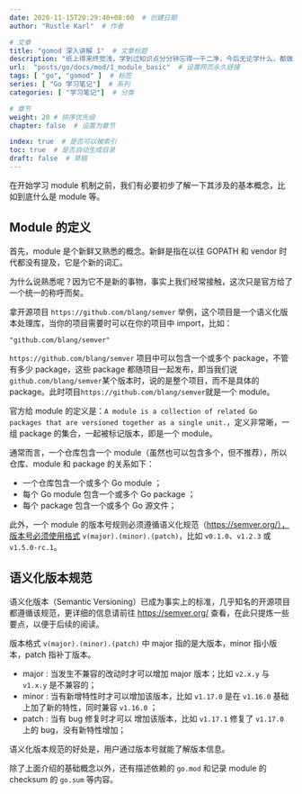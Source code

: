 ```yaml
---
date: 2020-11-15T20:29:40+08:00  # 创建日期
author: "Rustle Karl"  # 作者

# 文章
title: "gomod 深入讲解 1"  # 文章标题
description: "纸上得来终觉浅，学到过知识点分分钟忘得一干二净，今后无论学什么，都做好笔记吧。"
url:  "posts/go/docs/mod/1_module_basic"  # 设置网页永久链接
tags: [ "go", "gomod" ]  # 标签
series: [ "Go 学习笔记"]  # 系列
categories: [ "学习笔记"]  # 分类

# 章节
weight: 20 # 排序优先级
chapter: false  # 设置为章节

index: true  # 是否可以被索引
toc: true  # 是否自动生成目录
draft: false  # 草稿
---
```


在开始学习 module 机制之前，我们有必要初步了解一下其涉及的基本概念，比如到底什么是 module 等。

## Module 的定义

首先，module 是个新鲜又熟悉的概念。新鲜是指在以往 GOPATH 和 vendor 时代都没有提及，它是个新的词汇。

为什么说熟悉呢？因为它不是新的事物，事实上我们经常接触，这次只是官方给了一个统一的称呼而矣。

拿开源项目 `https://github.com/blang/semver` 举例，这个项目是一个语义化版本处理库，当你的项目需要时可以在你的项目中 import，比如：

```golang
"github.com/blang/semver"
```

`https://github.com/blang/semver` 项目中可以包含一个或多个 package，不管有多少 package，这些 package 都随项目一起发布，即当我们说`github.com/blang/semver`某个版本时，说的是整个项目，而不是具体的 package。此时项目`https://github.com/blang/semver`就是一个 module。

官方给 module 的定义是：`A module is a collection of related Go packages that are versioned together as a single unit.`，定义非常晰，一组 package 的集合，一起被标记版本，即是一个 module。

通常而言，一个仓库包含一个 module（虽然也可以包含多个，但不推荐），所以仓库、module 和 package 的关系如下：

- 一个仓库包含一个或多个 Go module ；
- 每个 Go module 包含一个或多个 Go package ；
- 每个 package 包含一个或多个 Go 源文件；

此外，一个 module 的版本号规则必须遵循语义化规范（https://semver.org/），版本号必须使用格式 `v(major).(minor).(patch)`，比如 `v0.1.0`、`v1.2.3` 或`v1.5.0-rc.1`。

## 语义化版本规范

语义化版本（Semantic Versioning）已成为事实上的标准，几乎知名的开源项目都遵循该规范，更详细的信息请前往 https://semver.org/ 查看，在此只提炼一些要点，以便于后续的阅读。

版本格式 `v(major).(minor).(patch)` 中 major 指的是大版本，minor 指小版本，patch 指补丁版本。

- major : 当发生不兼容的改动时才可以增加 major 版本；比如 `v2.x.y` 与 `v1.x.y` 是不兼容的；
- minor : 当有新增特性时才可以增加该版本，比如 `v1.17.0` 是在 `v1.16.0` 基础上加了新的特性，同时兼容 `v1.16.0` ；
- patch : 当有 bug 修复时才可以 增加该版本，比如 `v1.17.1` 修复了 `v1.17.0` 上的 bug，没有新特性增加；

语义化版本规范的好处是，用户通过版本号就能了解版本信息。

除了上面介绍的基础概念以外，还有描述依赖的 `go.mod` 和记录 module 的 checksum 的 `go.sum` 等内容。
